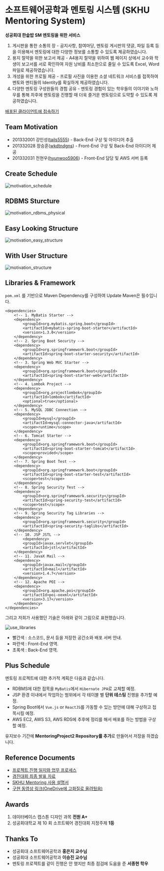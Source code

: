 # 소프트웨어공학과 멘토링 시스템 (SKHU Mentoring System)
**성공회대 한솥밥 SM 멘토링을 위한 서비스**
1. 게시판을 통한 소통의 장 - 공지사항, 참여마당, 멘토링 게시판의 댓글, 파일 등록 등을 이용해서 멘토링에 대한 다양한 정보를 소통할 수 있도록 제공하였습니다.
2. 용지 절약을 위한 보고서 제공 - A4용지 절약을 위하여 웹 페이지 상에서 교수와 학생이 보고서를 서로 확인하여 자원 낭비를 최소한으로 줄일 수 있도록 Excel, Word 파일로 제공하였습니다.
3. 개성을 위한 프로필 제공 - 프로필 사진을 이용한 소셜 네트워크 서비스를 접목하여 멘토와 멘티들의 Identity를 확실하게 제공하였습니다.
4. 다양한 멘토링 구성원들의 경험 공유 - 멘토링 경험이 있는 학우들의 이야기와 노하우를 통해 차후에 멘토링을 진행할 때 더욱 즐거운 멘토링으로 도약할 수 있도록  제공하였습니다.

[배포된 클라이언트에 접속하기](http://13.125.242.214:8080/)

## Team Motivation
- 201332001 강인성([tails5555](https://github.com/tails5555)) - Back-End 구상 및 아이디어 추출
- 201332028 장승훈([wkdtndgns](https://github.com/wkdtndgns)) - Front-End 구상 및 Back-End 아이디어 제공
- 201332031 전현우([hyunwoo5906](https://github.com/hyunwoo5906)) - Front-End 담당 및 AWS 서버 등록

## Create Schedule
![motivation_schedule](/src/docs/img/motivation_schedule.jpg "motivation_schedule")

## RDBMS Sturcture
![motivation_rdbms_physical](/src/docs/img/motivation_rdbms_physical.png "motivation_rdbms_physical")

## Easy Looking Structure
![motivation_easy_structure](/src/docs/img/motivation_easy_structure.png "motivation_easy_structure")

## With User Structure
![motivation_structure](/src/docs/img/motivation_structure.png "motivation_structure")

## Libraries & Framework
`pom.xml` 를 기반으로 Maven Dependency를 구성하여 Update Maven은 필수입니다.

```
<dependencies>
	<!-- 1. MyBatis Starter -->
	<dependency>
		<groupId>org.mybatis.spring.boot</groupId>
		<artifactId>mybatis-spring-boot-starter</artifactId>
		<version>1.3.0</version>
	</dependency>
	<!-- 2. Spring Boot Security -->
	<dependency>
		<groupId>org.springframework.boot</groupId>
		<artifactId>spring-boot-starter-security</artifactId>
	</dependency>
	<!-- 3. Spring Web MVC Starter -->
	<dependency>
		<groupId>org.springframework.boot</groupId>
		<artifactId>spring-boot-starter-web</artifactId>
	</dependency>
	<!-- 4. Lombok Project -->
	<dependency>
		<groupId>org.projectlombok</groupId>
		<artifactId>lombok</artifactId>
		<optional>true</optional>
	</dependency>
	<!-- 5. MySQL JDBC Connection -->
	<dependency>
		<groupId>mysql</groupId>
		<artifactId>mysql-connector-java</artifactId>
		<scope>runtime</scope>
	</dependency>
	<!-- 6. Tomcat Starter -->
	<dependency>
		<groupId>org.springframework.boot</groupId>
		<artifactId>spring-boot-starter-tomcat</artifactId>
		<scope>provided</scope>
	</dependency>
	<!-- 7. Spring Boot Test -->
	<dependency>
		<groupId>org.springframework.boot</groupId>
		<artifactId>spring-boot-starter-test</artifactId>
		<scope>test</scope>
	</dependency>
	<!-- 8. Spring Security Test -->
	<dependency>
		<groupId>org.springframework.security</groupId>
		<artifactId>spring-security-test</artifactId>
		<scope>test</scope>
	</dependency>
	<!-- 9. Spring Security Tag Libraries -->
	<dependency>
		<groupId>org.springframework.security</groupId>
		<artifactId>spring-security-taglibs</artifactId>
	</dependency>
	<!-- 10. JSP JSTL -->
		<dependency>
		<groupId>javax.servlet</groupId>
		<artifactId>jstl</artifactId>
	</dependency>
	<!-- 11. JavaX Mail -->
	<dependency> 
		<groupId>javax.mail</groupId> 
		<artifactId>mail</artifactId> 	
		<version>1.4.7</version> 
	</dependency>
	<!-- 12. Apache POI -->
	<dependency>
		<groupId>org.apache.poi</groupId> 
		<artifactId>poi-ooxml</artifactId>
		<version>3.17</version>
	</dependency>
</dependencies>
```

그리고 저희가 사용했던 기술은 아래와 같이 그림으로 표현했습니다.

![use_libraries](/src/docs/img/use_libraries.png "use_libraries")

- 빨간색 : 소스코드, 문서 등을 저장한 공간소와 배포 서버 안내.
- 파란색 : Front-End 영역.
- 초록색 : Back-End 영역.

## Plus Schedule
멘토링 프로젝트에 대한 추가적 계획은 다음과 같습니다.

- RDBMS에 대한 접목을 `MyBatis`에서 `Hibernate JPA`로 교체할 예정.
- JSP 환경 이내에서 작업하는 범위에서 각 테이블 별 **단위 테스팅** 진행을 추가할 예정.
- Spring Boot에서 `Vue.js` or `ReactJS`를 가동할 수 있는 방안에 대해 구상하고 접목시킬 예정.
- AWS EC2, AWS S3, AWS RDS에 추후에 정리를 해서 배포를 하는 방법을 구상할 예정.

유지보수 기간에 **MentoringProject2 Repository를 추가**로 만들어서 저장을 하겠습니다.

## Reference Documents
- [프로젝트 진행 일지와 업무 프로세스](https://github.com/tails5555/MentoringProject/blob/master/src/docs/document/Motivation%EC%A1%B0_%EC%97%85%EB%AC%B4_%ED%94%84%EB%A1%9C%EC%84%B8%EC%8A%A4_%EA%B5%AC%ED%98%84_%EC%9D%BC%EC%A7%80_%EC%A0%95%EB%A6%AC.xlsx)
- [경진대회 최종 발표 자료](https://github.com/tails5555/MentoringProject/blob/master/src/docs/document/Motivation%EC%A1%B0_%EC%B5%9C%EC%A2%85%EB%B0%9C%ED%91%9C.pdf)
- [SKHU Mentoring 사용 설명서](https://github.com/tails5555/MentoringProject/blob/master/src/docs/document/SKHUMentoring_%EC%82%AC%EC%9A%A9%EC%84%A4%EB%AA%85%EC%84%9C.pdf)
- [구현 동영상 링크(OneDrive에 고화질로 올려뒀음)](https://1drv.ms/f/s!AkTgE7v16N51gZpceSxXdR17pW_NnA)

## Awards
1. 데이터베이스 캡스톤 디자인 과목 **전원 A+**
2. 성공회대학교 제 10 회 소프트웨어 경진대회 지정주제 **1등**

## Thanks To
- 성공회대 소프트웨어공학과 **홍은지 교수님**
- 성공회대 소프트웨어공학과 **이승진 교수님**
- 멘토링 프로젝트를 같이 진행은 안 했지만 최종 점검에 도움을 준 **서종현 학우**
